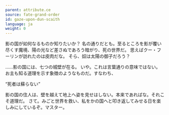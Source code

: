 ```yaml
---
parent: attribute.ce
source: fate-grand-order
id: gaze-upon-dun-scaith
language: ja
weight: 0
---
```


影の国が如何なるものか知りたいか？
名の通りだとも。至るところを影が覆い尽くす魔境、陽の光など差さぬであろう暗がり、死の世界だ。
思えばクー・フーリンが訪れたのは皮肉だな。
そら、奴は太陽の御子だろう？

……影の国には、七つの城壁が在る。
いや。これは言葉通りの意味ではない。
お主も知る道理を示す象徴のようなものだ。すなわち、

“死者は蘇らない”

影の国の住人は、壁を越えて地上へ姿を見せはしない。本来であればな。それこそ道理だ。
さて。みごと世界を救い、私をかの国へと叩き返してみせる日を楽しみにしているぞ。マスター。
